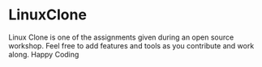 # LinuxClone

Linux Clone is one of the assignments given during an open source workshop.
Feel free to add features and tools as you contribute and work along.
Happy Coding

